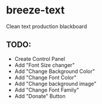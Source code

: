 # breeze-text
Clean text production blackboard

## TODO:
- Create Control Panel
- Add "Font Size changer"
- Add "Change Background Color"
- Add "Change Font Color"
- Add "Change background image"
- Add "Change Font Family"
- Add "Donate" Button

